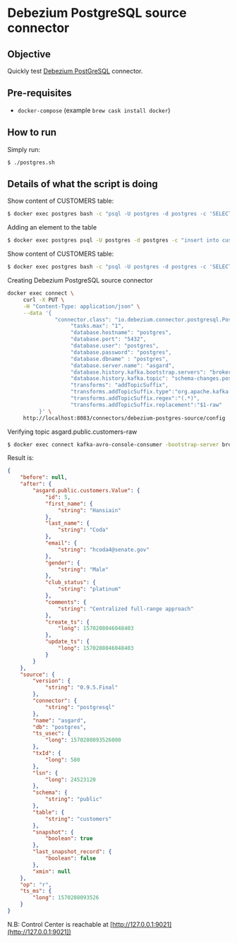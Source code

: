# Debezium PostgreSQL source connector

## Objective

Quickly test [Debezium PostGreSQL](https://docs.confluent.io/current/connect/debezium-connect-postgres/index.html#quick-start) connector.

## Pre-requisites

* `docker-compose` (example `brew cask install docker`)



## How to run

Simply run:

```
$ ./postgres.sh
```

## Details of what the script is doing

Show content of CUSTOMERS table:

```bash
$ docker exec postgres bash -c "psql -U postgres -d postgres -c 'SELECT * FROM CUSTOMERS'"
```

Adding an element to the table

```bash
$ docker exec postgres psql -U postgres -d postgres -c "insert into customers (id, first_name, last_name, email, gender, comments) values (21, 'Bernardo', 'Dudman', 'bdudmanb@lulu.com', 'Male', 'Robust bandwidth-monitored budgetary management');"
```


Show content of CUSTOMERS table:

```bash
$ docker exec postgres bash -c "psql -U postgres -d postgres -c 'SELECT * FROM CUSTOMERS'"
```

Creating Debezium PostgreSQL source connector

```bash
docker exec connect \
     curl -X PUT \
     -H "Content-Type: application/json" \
     --data '{
               "connector.class": "io.debezium.connector.postgresql.PostgresConnector",
                    "tasks.max": "1",
                    "database.hostname": "postgres",
                    "database.port": "5432",
                    "database.user": "postgres",
                    "database.password": "postgres",
                    "database.dbname" : "postgres",
                    "database.server.name": "asgard",
                    "database.history.kafka.bootstrap.servers": "broker:9092",
                    "database.history.kafka.topic": "schema-changes.postgres",
                    "transforms": "addTopicSuffix",
                    "transforms.addTopicSuffix.type":"org.apache.kafka.connect.transforms.RegexRouter",
                    "transforms.addTopicSuffix.regex":"(.*)",
                    "transforms.addTopicSuffix.replacement":"$1-raw"
          }' \
     http://localhost:8083/connectors/debezium-postgres-source/config | jq_docker_cli .
```

Verifying topic asgard.public.customers-raw

```bash
$ docker exec connect kafka-avro-console-consumer -bootstrap-server broker:9092 --property schema.registry.url=http://schema-registry:8081 --topic asgard.public.customers-raw --from-beginning --max-messages 5
```

Result is:

```json
{
    "before": null,
    "after": {
        "asgard.public.customers.Value": {
            "id": 5,
            "first_name": {
                "string": "Hansiain"
            },
            "last_name": {
                "string": "Coda"
            },
            "email": {
                "string": "hcoda4@senate.gov"
            },
            "gender": {
                "string": "Male"
            },
            "club_status": {
                "string": "platinum"
            },
            "comments": {
                "string": "Centralized full-range approach"
            },
            "create_ts": {
                "long": 1570208046048403
            },
            "update_ts": {
                "long": 1570208046048403
            }
        }
    },
    "source": {
        "version": {
            "string": "0.9.5.Final"
        },
        "connector": {
            "string": "postgresql"
        },
        "name": "asgard",
        "db": "postgres",
        "ts_usec": {
            "long": 1570208093526000
        },
        "txId": {
            "long": 580
        },
        "lsn": {
            "long": 24523120
        },
        "schema": {
            "string": "public"
        },
        "table": {
            "string": "customers"
        },
        "snapshot": {
            "boolean": true
        },
        "last_snapshot_record": {
            "boolean": false
        },
        "xmin": null
    },
    "op": "r",
    "ts_ms": {
        "long": 1570208093526
    }
}
```


N.B: Control Center is reachable at [http://127.0.0.1:9021](http://127.0.0.1:9021])
